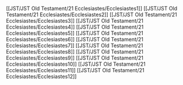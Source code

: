 [[JST/JST Old Testament/21 Ecclesiastes/Ecclesiastes1]]
[[JST/JST Old Testament/21 Ecclesiastes/Ecclesiastes2]]
[[JST/JST Old Testament/21 Ecclesiastes/Ecclesiastes3]]
[[JST/JST Old Testament/21 Ecclesiastes/Ecclesiastes4]]
[[JST/JST Old Testament/21 Ecclesiastes/Ecclesiastes5]]
[[JST/JST Old Testament/21 Ecclesiastes/Ecclesiastes6]]
[[JST/JST Old Testament/21 Ecclesiastes/Ecclesiastes7]]
[[JST/JST Old Testament/21 Ecclesiastes/Ecclesiastes8]]
[[JST/JST Old Testament/21 Ecclesiastes/Ecclesiastes9]]
[[JST/JST Old Testament/21 Ecclesiastes/Ecclesiastes10]]
[[JST/JST Old Testament/21 Ecclesiastes/Ecclesiastes11]]
[[JST/JST Old Testament/21 Ecclesiastes/Ecclesiastes12]]
